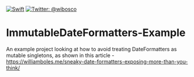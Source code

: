 <a href="https://swift.org"><img src="https://img.shields.io/badge/Swift-4.2-orange.svg?style=flat" alt="Swift" /></a>
<a href="https://twitter.com/wibosco"><img src="https://img.shields.io/badge/twitter-@wibosco-blue.svg?style=flat" alt="Twitter: @wibosco" /></a>

# ImmutableDateFormatters-Example
An example project looking at how to avoid treating DateFormatters as mutable singletons, as shown in this article - https://williamboles.me/sneaky-date-formatters-exposing-more-than-you-think/
